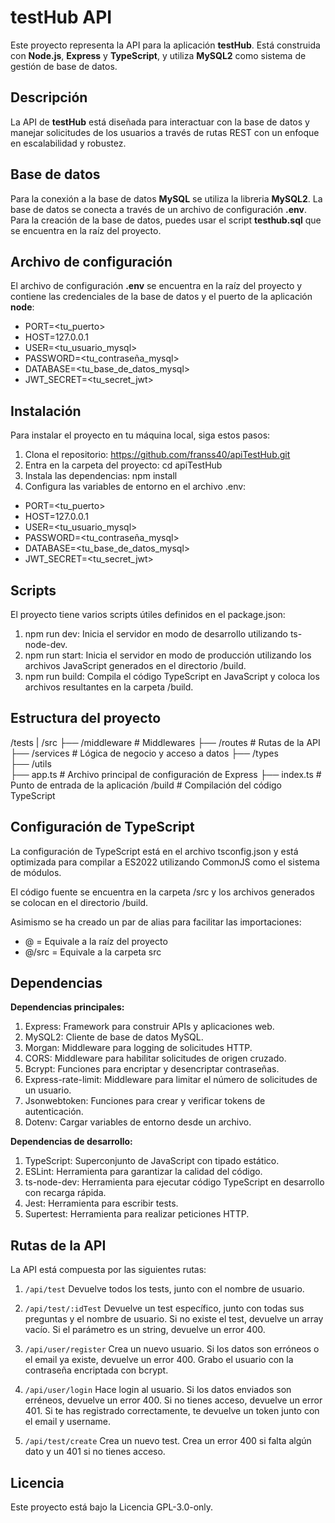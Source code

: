 # testHub API

Este proyecto representa la API para la aplicación **testHub**. Está construida con **Node.js**, **Express** y **TypeScript**, y utiliza **MySQL2** como sistema de gestión de base de datos. 

## Descripción

La API de **testHub** está diseñada para interactuar con la base de datos y manejar solicitudes de los usuarios a través de rutas REST con un enfoque en escalabilidad y robustez.

## Base de datos

Para la conexión a la base de datos **MySQL** se utiliza la libreria **MySQL2**. La base de datos se conecta a través de un archivo de configuración **.env**. Para la creación de la base de datos, puedes usar el script **testhub.sql** que se encuentra en la raíz del proyecto.

## Archivo de configuración

El archivo de configuración **.env** se encuentra en la raíz del proyecto y contiene las credenciales de la base de datos y el puerto de la aplicación **node**:

- PORT=<tu_puerto>
- HOST=127.0.0.1
- USER=<tu_usuario_mysql>
- PASSWORD=<tu_contraseña_mysql>
- DATABASE=<tu_base_de_datos_mysql>
- JWT_SECRET=<tu_secret_jwt>

## Instalación

Para instalar el proyecto en tu máquina local, siga estos pasos:

1. Clona el repositorio:
  https://github.com/franss40/apiTestHub.git
2. Entra en la carpeta del proyecto:
  cd apiTestHub
3. Instala las dependencias:
  npm install
4. Configura las variables de entorno en el archivo .env:  
  - PORT=<tu_puerto>
  - HOST=127.0.0.1
  - USER=<tu_usuario_mysql>
  - PASSWORD=<tu_contraseña_mysql>
  - DATABASE=<tu_base_de_datos_mysql>
  - JWT_SECRET=<tu_secret_jwt>

## Scripts

El proyecto tiene varios scripts útiles definidos en el package.json:

1. npm run dev: 
  Inicia el servidor en modo de desarrollo utilizando ts-node-dev.
2. npm run start: 
  Inicia el servidor en modo de producción utilizando los archivos JavaScript generados en el directorio /build.
3. npm run build: 
  Compila el código TypeScript en JavaScript y coloca los archivos resultantes en la carpeta /build.

## Estructura del proyecto

/tests
|
/src
  ├── /middleware      # Middlewares
  ├── /routes          # Rutas de la API
  ├── /services        # Lógica de negocio y acceso a datos
  ├── /types   
  ├── /utils         
  ├── app.ts           # Archivo principal de configuración de Express
  ├── index.ts         # Punto de entrada de la aplicación
/build                 # Compilación del código TypeScript

## Configuración de TypeScript

La configuración de TypeScript está en el archivo tsconfig.json y está optimizada para compilar a ES2022 utilizando CommonJS como el sistema de módulos.

El código fuente se encuentra en la carpeta /src y los archivos generados se colocan en el directorio /build.

Asimismo se ha creado un par de alias para facilitar las importaciones:
- @ = Equivale a la raíz del proyecto
- @/src = Equivale a la carpeta src

## Dependencias

**Dependencias principales:**
1. Express: Framework para construir APIs y aplicaciones web.
2. MySQL2: Cliente de base de datos MySQL.
3. Morgan: Middleware para logging de solicitudes HTTP.
4. CORS: Middleware para habilitar solicitudes de origen cruzado.
5. Bcrypt: Funciones para encriptar y desencriptar contraseñas.
6. Express-rate-limit: Middleware para limitar el número de solicitudes de un usuario.
7. Jsonwebtoken: Funciones para crear y verificar tokens de autenticación.
8. Dotenv: Cargar variables de entorno desde un archivo.

**Dependencias de desarrollo:**
1. TypeScript: Superconjunto de JavaScript con tipado estático.
2. ESLint: Herramienta para garantizar la calidad del código.
3. ts-node-dev: Herramienta para ejecutar código TypeScript en desarrollo con recarga rápida.
4. Jest: Herramienta para escribir tests.
5. Supertest: Herramienta para realizar peticiones HTTP.

## Rutas de la API

La API está compuesta por las siguientes rutas:

1. `/api/test`
    Devuelve todos los tests, junto con el nombre de usuario.

2. `/api/test/:idTest`
    Devuelve un test específico, junto con todas sus preguntas y el nombre de usuario.
    Si no existe el test, devuelve un array vacío.
    Si el parámetro es un string, devuelve un error 400.

3. `/api/user/register`
    Crea un nuevo usuario.
    Si los datos son erróneos o el email ya existe, devuelve un error 400.
    Grabo el usuario con la contraseña encriptada con bcrypt.

4. `/api/user/login`
    Hace login al usuario.
    Si los datos enviados son erréneos, devuelve un error 400.
    Si no tienes acceso, devuelve un error 401.
    Si te has registrado correctamente, te devuelve un token junto con el email y username.

5. `/api/test/create`
    Crea un nuevo test.
    Crea un error 400 si falta algún dato y un 401 si no tienes acceso.

## Licencia

Este proyecto está bajo la Licencia GPL-3.0-only.